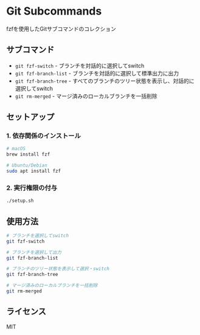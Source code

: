 # Git Subcommands

fzfを使用したGitサブコマンドのコレクション

## サブコマンド

- `git fzf-switch` - ブランチを対話的に選択してswitch
- `git fzf-branch-list` - ブランチを対話的に選択して標準出力に出力
- `git fzf-branch-tree` - すべてのブランチのツリー状態を表示し、対話的に選択してswitch
- `git rm-merged` - マージ済みのローカルブランチを一括削除

## セットアップ

### 1. 依存関係のインストール
```bash
# macOS
brew install fzf

# Ubuntu/Debian
sudo apt install fzf
```

### 2. 実行権限の付与
```bash
./setup.sh
```

## 使用方法

```bash
# ブランチを選択してswitch
git fzf-switch

# ブランチを選択して出力
git fzf-branch-list

# ブランチのツリー状態を表示して選択・switch
git fzf-branch-tree

# マージ済みのローカルブランチを一括削除
git rm-merged
```

## ライセンス

MIT